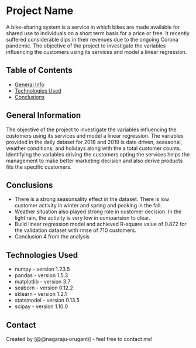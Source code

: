 # Project Name

A bike-sharing system is a service in which bikes are made available for shared use to individuals on a short term basis for a price or free. It recently suffered considerable dips in their revenues due to the ongoing Corona pandemic. The objective of the project to investigate the variables influencing the customers using its services and model a linear regression.

## Table of Contents

- [General Info](#general-information)
- [Technologies Used](#technologies-used)
- [Conclusions](#conclusions)

<!-- You can include any other section that is pertinent to your problem -->

## General Information

The objective of the project to investigate the variables influencing the customers using its services and model a linear regression. The variables provided in the daily dataset for 2018 and 2019 is date driven, seasaonal, weather conditions, and holidays along with the a total customer counts. Identifying the variables driving the customers opting the services helps the management to make better marketing decision and also derive products fits the specific customers.

<!-- You don't have to answer all the questions - just the ones relevant to your project. -->

## Conclusions

- There is a strong seasonsality effect in the dataset. There is low customer activity in winter and spring and peaking in the fall.
- Weather situation also played strong role in customer decision. In the light rain, the activity is very low in comparision to clear.
- Build linear regression model and achieved R-square value of 0.872 for the validation dataset with rmse of 710 customers.
- Conclusion 4 from the analysis

<!-- You don't have to answer all the questions - just the ones relevant to your project. -->

## Technologies Used

- numpy - version 1.23.5
- pandas - version 1.5.3
- matplotlib - version 3.7
- seaborn - version 0.12.2
- sklearn - version 1.2.1
- statsmodel - version 0.13.5
- scipay - version 1.10.0

<!-- As the libraries versions keep on changing, it is recommended to mention the version of library used in this project -->

## Contact

Created by [@@nagaraju-oruganti] - feel free to contact me!

<!-- Optional -->
<!-- ## License -->
<!-- This project is open source and available under the [... License](). -->

<!-- You don't have to include all sections - just the one's relevant to your project -->
